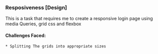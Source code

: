 ### Resposiveness [Design]
  This is a task that requires me to create a responsive login page using media Queries, grid css and flexbox

  #### Challenges Faced:
    * Splitting The grids into appropriate sizes